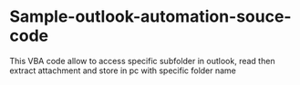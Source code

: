 # Sample-outlook-automation-souce-code
This VBA code allow to access specific subfolder in outlook, read then extract attachment and store in pc with specific folder name
